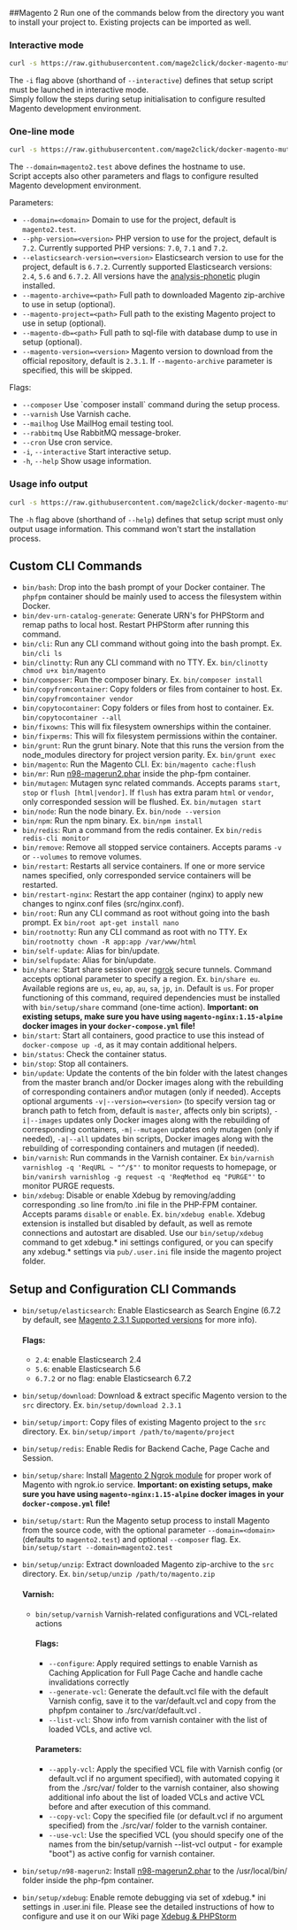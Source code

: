 ##Magento 2
Run one of the commands below from the directory you want to install your project to. Existing projects can be imported as well.

### Interactive mode

```bash
curl -s https://raw.githubusercontent.com/mage2click/docker-magento-mutagen/master/lib/setup | bash -s -- -i
```

The `-i` flag above (shorthand of `--interactive`) defines that setup script must be launched in interactive mode.  
Simply follow the steps during setup initialisation to configure resulted Magento development environment.

### One-line mode 

```bash
curl -s https://raw.githubusercontent.com/mage2click/docker-magento-mutagen/master/lib/setup | bash -s -- --domain=magento2.test
```

The `--domain=magento2.test` above defines the hostname to use.  
Script accepts also other parameters and flags to configure resulted Magento development environment.

Parameters:  
- `--domain=<domain>` Domain to use for the project, default is `magento2.test`.
- `--php-version=<version>` PHP version to use for the project, default is `7.2`. Currently supported PHP versions: `7.0`, `7.1` and `7.2`.
- `--elasticsearch-version=<version>` Elasticsearch version to use for the project, default is `6.7.2`. Currently supported Elasticsearch versions: `2.4`, `5.6` and `6.7.2`. All versions have the [analysis-phonetic](https://www.elastic.co/guide/en/elasticsearch/plugins/master/analysis-phonetic.html) plugin installed.
- `--magento-archive=<path>` Full path to downloaded Magento zip-archive to use in setup (optional).
- `--magento-project=<path>` Full path to the existing Magento project to use in setup (optional).
- `--magento-db=<path>` Full path to sql-file with database dump to use in setup (optional).
- `--magento-version=<version>` Magento version to download from the official repository, default is `2.3.1`. If `--magento-archive` parameter is specified, this will be skipped.

Flags:
- `--composer` Use \`composer install\` command during the setup process.
- `--varnish` Use Varnish cache.
- `--mailhog` Use MailHog email testing tool.
- `--rabbitmq` Use RabbitMQ message-broker.
- `--cron` Use cron service.
- `-i`, `--interactive` Start interactive setup.
- `-h`, `--help` Show usage information.

### Usage info output

```bash
curl -s https://raw.githubusercontent.com/mage2click/docker-magento-mutagen/master/lib/setup | bash -s -- -h
```

The `-h` flag above (shorthand of `--help`) defines that setup script must only output usage information. This command won't start the installation process.


## Custom CLI Commands

- `bin/bash`: Drop into the bash prompt of your Docker container. The `phpfpm` container should be mainly used to access the filesystem within Docker.
- `bin/dev-urn-catalog-generate`: Generate URN's for PHPStorm and remap paths to local host. Restart PHPStorm after running this command.
- `bin/cli`: Run any CLI command without going into the bash prompt. Ex. `bin/cli ls`
- `bin/clinotty`: Run any CLI command with no TTY. Ex. `bin/clinotty chmod u+x bin/magento`
- `bin/composer`: Run the composer binary. Ex. `bin/composer install`
- `bin/copyfromcontainer`: Copy folders or files from container to host. Ex. `bin/copyfromcontainer vendor`
- `bin/copytocontainer`: Copy folders or files from host to container. Ex. `bin/copytocontainer --all`
- `bin/fixowns`: This will fix filesystem ownerships within the container.
- `bin/fixperms`: This will fix filesystem permissions within the container.
- `bin/grunt`: Run the grunt binary. Note that this runs the version from the node_modules directory for project version parity. Ex. `bin/grunt exec`
- `bin/magento`: Run the Magento CLI. Ex: `bin/magento cache:flush`
- `bin/mr`: Run [n98-magerun2.phar](https://github.com/netz98/n98-magerun2) inside the php-fpm container.
- `bin/mutagen`: Mutagen sync related commands. Accepts params `start`, `stop` or `flush [html|vendor]`. If `flush` has extra param `html` or `vendor`, only corresponded session will be flushed. Ex. `bin/mutagen start`
- `bin/node`: Run the node binary. Ex. `bin/node --version`
- `bin/npm`: Run the npm binary. Ex. `bin/npm install`
- `bin/redis`: Run a command from the redis container. Ex `bin/redis redis-cli monitor`
- `bin/remove`: Remove all stopped service containers. Accepts params `-v` or `--volumes` to remove volumes.
- `bin/restart`: Restarts all service containers. If one or more service names specified, only corresponded service containers will be restarted.
- `bin/restart-nginx`: Restart the app container (nginx) to apply new changes to nginx.conf files (src/nginx.conf).
- `bin/root`: Run any CLI command as root without going into the bash prompt. Ex `bin/root apt-get install nano`
- `bin/rootnotty`: Run any CLI command as root with no TTY. Ex `bin/rootnotty chown -R app:app /var/www/html`
- `bin/self-update`: Alias for bin/update.
- `bin/selfupdate`: Alias for bin/update.
- `bin/share`: Start share session over [ngrok](https://ngrok.com) secure tunnels. Command accepts optional parameter to specify a region. Ex. `bin/share eu`. Available regions are `us`, `eu`, `ap`, `au`, `sa`, `jp`, `in`. Default is `us`. For proper functioning of this command, required dependencies must be installed with `bin/setup/share` command (one-time action). **Important: on existing setups, make sure you have using `magento-nginx:1.15-alpine` docker images in your `docker-compose.yml` file!**
- `bin/start`: Start all containers, good practice to use this instead of `docker-compose up -d`, as it may contain additional helpers.
- `bin/status`: Check the container status.
- `bin/stop`: Stop all containers.
- `bin/update`: Update the contents of the bin folder with the latest changes from the master branch and/or Docker images along with the rebuilding of corresponding containers and\or mutagen (only if needed). Accepts optional arguments `-v|--version=<version>` (to specify version tag or branch path to fetch from, default is `master`, affects only bin scripts), `-i|--images` updates only Docker images along with the rebuilding of corresponding containers, `-m|--mutagen` updates only mutagen (only if needed), `-a|--all` updates bin scripts, Docker images along with the rebuilding of corresponding containers and mutagen (if needed). 
- `bin/varnish`: Run commands in the Varnish container. Ex `bin/varnish varnishlog -q 'ReqURL ~ "^/$"'` to monitor requests to homepage, or `bin/vanirsh varnishlog -g request -q 'ReqMethod eq "PURGE"'` to monitor PURGE requests.
- `bin/xdebug`: Disable or enable Xdebug by removing/adding corresponding .so line from/to .ini file in the PHP-FPM container.  Accepts params `disable` or `enable`. Ex. `bin/xdebug enable`. Xdebug extension is installed but disabled by default, as well as remote connections and autostart are disabled. Use our `bin/setup/xdebug` command to get xdebug.* ini settings configured, or you can specify any xdebug.* settings via `pub/.user.ini` file inside the magento project folder.

## Setup and Configuration CLI Commands

- `bin/setup/elasticsearch`: Enable Elasticsearch as Search Engine (6.7.2 by default, see [Magento 2.3.1 Supported versions](https://devdocs.magento.com/guides/v2.3/config-guide/elasticsearch/es-overview.html#es-spt-versions) for more info).
    #### Flags:
    - `2.4`: enable Elasticsearch 2.4
    - `5.6`: enable Elasticsearch 5.6
    - `6.7.2` or no flag: enable Elasticsearch 6.7.2
    
- `bin/setup/download`: Download & extract specific Magento version to the `src` directory. Ex. `bin/setup/download 2.3.1`
- `bin/setup/import`: Copy files of existing Magento project to the `src` directory. Ex. `bin/setup/import /path/to/magento/project`
- `bin/setup/redis`: Enable Redis for Backend Cache, Page Cache and Session.
- `bin/setup/share`: Install [Magento 2 Ngrok module](https://github.com/shkoliar/magento-ngrok) for proper work of Magento with ngrok.io service. **Important: on existing setups, make sure you have using `magento-nginx:1.15-alpine` docker images in your `docker-compose.yml` file!**
- `bin/setup/start`: Run the Magento setup process to install Magento from the source code, with the optional parameter `--domain=<domain>` (defaults to `magento2.test`) and optional `--composer` flag. Ex. `bin/setup/start --domain=magento2.test` 
- `bin/setup/unzip`: Extract downloaded Magento zip-archive to the `src` directory. Ex. `bin/setup/unzip /path/to/magento.zip`
    #### Varnish:
    - `bin/setup/varnish` Varnish-related configurations and VCL-related actions   
        #### Flags: 
        - `--configure`: Apply required settings to enable Varnish as Caching Application for Full Page Cache and handle cache invalidations correctly
        - `--generate-vcl`: Generate the default.vcl file with the default Varnish config, save it to the var/default.vcl and copy from the phpfpm container to ./src/var/default.vcl .
        - `--list-vcl`: Show info from varnish container with the list of loaded VCLs, and active vcl.
        #### Parameters: 
        - `--apply-vcl`: Apply the specified VCL file with Varnish config (or default.vcl if no argument specified), with automated copying it from the ./src/var/ folder to the varnish container, also showing additional info about the list of loaded VCLs and active VCL before and after execution of this command.
        - `--copy-vcl`: Copy the specified file (or default.vcl if no argument specified) from the ./src/var/ folder to the varnish container. 
        - `--use-vcl`: Use the specified VCL (you should specify one of the names from the bin/setup/varnish --list-vcl output - for example "boot") as active config for varnish container.
- `bin/setup/n98-magerun2`: Install [n98-magerun2.phar](https://github.com/netz98/n98-magerun2) to the /usr/local/bin/ folder inside the php-fpm container.
- `bin/setup/xdebug`: Enable remote debugging via set of xdebug.* ini settings in .user.ini file. Please see the detailed instructions of how to configure and use it on our Wiki page [Xdebug & PHPStorm](https://github.com/mage2click/docker-magento-mutagen/wiki/Xdebug-&-PHPStorm)
